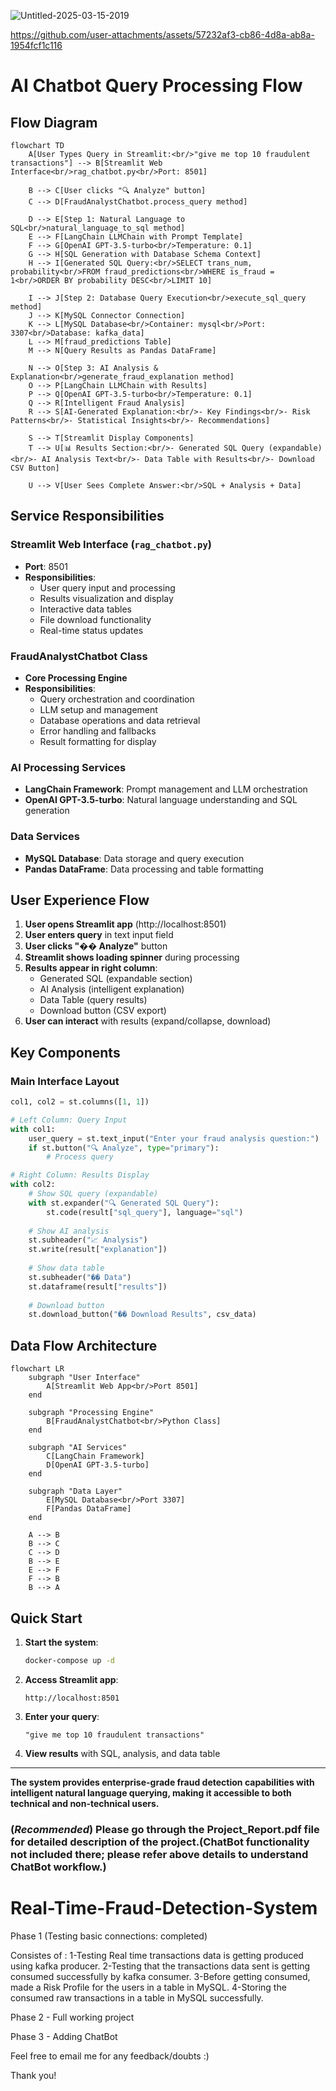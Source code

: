 ![Untitled-2025-03-15-2019](https://github.com/user-attachments/assets/2c7ae7d9-d710-46ba-ae02-52367f1601ce)

https://github.com/user-attachments/assets/57232af3-cb86-4d8a-ab8a-1954fcf1c116

# AI Chatbot Query Processing Flow

## Flow Diagram

```mermaid
flowchart TD
    A[User Types Query in Streamlit:<br/>"give me top 10 fraudulent transactions"] --> B[Streamlit Web Interface<br/>rag_chatbot.py<br/>Port: 8501]
    
    B --> C[User clicks "🔍 Analyze" button]
    C --> D[FraudAnalystChatbot.process_query method]
    
    D --> E[Step 1: Natural Language to SQL<br/>natural_language_to_sql method]
    E --> F[LangChain LLMChain with Prompt Template]
    F --> G[OpenAI GPT-3.5-turbo<br/>Temperature: 0.1]
    G --> H[SQL Generation with Database Schema Context]
    H --> I[Generated SQL Query:<br/>SELECT trans_num, probability<br/>FROM fraud_predictions<br/>WHERE is_fraud = 1<br/>ORDER BY probability DESC<br/>LIMIT 10]
    
    I --> J[Step 2: Database Query Execution<br/>execute_sql_query method]
    J --> K[MySQL Connector Connection]
    K --> L[MySQL Database<br/>Container: mysql<br/>Port: 3307<br/>Database: kafka_data]
    L --> M[fraud_predictions Table]
    M --> N[Query Results as Pandas DataFrame]
    
    N --> O[Step 3: AI Analysis & Explanation<br/>generate_fraud_explanation method]
    O --> P[LangChain LLMChain with Results]
    P --> Q[OpenAI GPT-3.5-turbo<br/>Temperature: 0.1]
    Q --> R[Intelligent Fraud Analysis]
    R --> S[AI-Generated Explanation:<br/>- Key Findings<br/>- Risk Patterns<br/>- Statistical Insights<br/>- Recommendations]
    
    S --> T[Streamlit Display Components]
    T --> U[📊 Results Section:<br/>- Generated SQL Query (expandable)<br/>- AI Analysis Text<br/>- Data Table with Results<br/>- Download CSV Button]
    
    U --> V[User Sees Complete Answer:<br/>SQL + Analysis + Data]
```

## Service Responsibilities

### **Streamlit Web Interface** (`rag_chatbot.py`)
- **Port**: 8501
- **Responsibilities**:
  - User query input and processing
  - Results visualization and display
  - Interactive data tables
  - File download functionality
  - Real-time status updates

### **FraudAnalystChatbot Class**
- **Core Processing Engine**
- **Responsibilities**:
  - Query orchestration and coordination
  - LLM setup and management
  - Database operations and data retrieval
  - Error handling and fallbacks
  - Result formatting for display

### **AI Processing Services**
- **LangChain Framework**: Prompt management and LLM orchestration
- **OpenAI GPT-3.5-turbo**: Natural language understanding and SQL generation

### **Data Services**
- **MySQL Database**: Data storage and query execution
- **Pandas DataFrame**: Data processing and table formatting

## User Experience Flow

1. **User opens Streamlit app** (http://localhost:8501)
2. **User enters query** in text input field
3. **User clicks "�� Analyze"** button
4. **Streamlit shows loading spinner** during processing
5. **Results appear in right column**:
   - Generated SQL (expandable section)
   - AI Analysis (intelligent explanation)
   - Data Table (query results)
   - Download button (CSV export)
6. **User can interact** with results (expand/collapse, download)

## Key Components

### **Main Interface Layout**
```python
col1, col2 = st.columns([1, 1])

# Left Column: Query Input
with col1:
    user_query = st.text_input("Enter your fraud analysis question:")
    if st.button("🔍 Analyze", type="primary"):
        # Process query

# Right Column: Results Display
with col2:
    # Show SQL query (expandable)
    with st.expander("🔍 Generated SQL Query"):
        st.code(result["sql_query"], language="sql")
    
    # Show AI analysis
    st.subheader("📈 Analysis")
    st.write(result["explanation"])
    
    # Show data table
    st.subheader("�� Data")
    st.dataframe(result["results"])
    
    # Download button
    st.download_button("�� Download Results", csv_data)
```

## Data Flow Architecture

```mermaid
flowchart LR
    subgraph "User Interface"
        A[Streamlit Web App<br/>Port 8501]
    end
    
    subgraph "Processing Engine"
        B[FraudAnalystChatbot<br/>Python Class]
    end
    
    subgraph "AI Services"
        C[LangChain Framework]
        D[OpenAI GPT-3.5-turbo]
    end
    
    subgraph "Data Layer"
        E[MySQL Database<br/>Port 3307]
        F[Pandas DataFrame]
    end
    
    A --> B
    B --> C
    C --> D
    B --> E
    E --> F
    F --> B
    B --> A
```

## Quick Start

1. **Start the system**:
   ```bash
   docker-compose up -d
   ```

2. **Access Streamlit app**:
   ```
   http://localhost:8501
   ```

3. **Enter your query**:
   ```
   "give me top 10 fraudulent transactions"
   ```

4. **View results** with SQL, analysis, and data table

---

**The system provides enterprise-grade fraud detection capabilities with intelligent natural language querying, making it accessible to both technical and non-technical users.**

### (*Recommended*) Please go through the Project_Report.pdf file for detailed description of the project.(ChatBot functionality not included there; please refer above details to understand ChatBot workflow.)

# Real-Time-Fraud-Detection-System

Phase 1 (Testing basic connections: completed)

Consistes of :
1-Testing Real time transactions data is getting produced using kafka producer.
2-Testing that the transactions data sent is getting consumed successfully by kafka consumer.
3-Before getting consumed, made a Risk Profile for the users in a table in MySQL.
4-Storing the consumed raw transactions in a table in MySQL successfully.

Phase 2 - Full working project

Phase 3 - Adding ChatBot

Feel free to email me for any feedback/doubts :)

Thank you!
